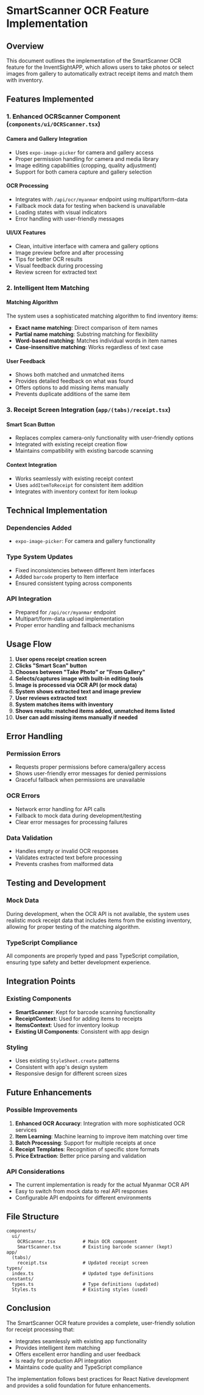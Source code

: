 # SmartScanner OCR Feature Implementation

## Overview
This document outlines the implementation of the SmartScanner OCR feature for the InventSightAPP, which allows users to take photos or select images from gallery to automatically extract receipt items and match them with inventory.

## Features Implemented

### 1. Enhanced OCRScanner Component (`components/ui/OCRScanner.tsx`)

#### Camera and Gallery Integration
- Uses `expo-image-picker` for camera and gallery access
- Proper permission handling for camera and media library
- Image editing capabilities (cropping, quality adjustment)
- Support for both camera capture and gallery selection

#### OCR Processing
- Integrates with `/api/ocr/myanmar` endpoint using multipart/form-data
- Fallback mock data for testing when backend is unavailable
- Loading states with visual indicators
- Error handling with user-friendly messages

#### UI/UX Features
- Clean, intuitive interface with camera and gallery options
- Image preview before and after processing
- Tips for better OCR results
- Visual feedback during processing
- Review screen for extracted text

### 2. Intelligent Item Matching

#### Matching Algorithm
The system uses a sophisticated matching algorithm to find inventory items:
- **Exact name matching**: Direct comparison of item names
- **Partial name matching**: Substring matching for flexibility
- **Word-based matching**: Matches individual words in item names
- **Case-insensitive matching**: Works regardless of text case

#### User Feedback
- Shows both matched and unmatched items
- Provides detailed feedback on what was found
- Offers options to add missing items manually
- Prevents duplicate additions of the same item

### 3. Receipt Screen Integration (`app/(tabs)/receipt.tsx`)

#### Smart Scan Button
- Replaces complex camera-only functionality with user-friendly options
- Integrated with existing receipt creation flow
- Maintains compatibility with existing barcode scanning

#### Context Integration
- Works seamlessly with existing receipt context
- Uses `addItemToReceipt` for consistent item addition
- Integrates with inventory context for item lookup

## Technical Implementation

### Dependencies Added
- `expo-image-picker`: For camera and gallery functionality

### Type System Updates
- Fixed inconsistencies between different Item interfaces
- Added `barcode` property to Item interface
- Ensured consistent typing across components

### API Integration
- Prepared for `/api/ocr/myanmar` endpoint
- Multipart/form-data upload implementation
- Proper error handling and fallback mechanisms

## Usage Flow

1. **User opens receipt creation screen**
2. **Clicks "Smart Scan" button**
3. **Chooses between "Take Photo" or "From Gallery"**
4. **Selects/captures image with built-in editing tools**
5. **Image is processed via OCR API (or mock data)**
6. **System shows extracted text and image preview**
7. **User reviews extracted text**
8. **System matches items with inventory**
9. **Shows results: matched items added, unmatched items listed**
10. **User can add missing items manually if needed**

## Error Handling

### Permission Errors
- Requests proper permissions before camera/gallery access
- Shows user-friendly error messages for denied permissions
- Graceful fallback when permissions are unavailable

### OCR Errors
- Network error handling for API calls
- Fallback to mock data during development/testing
- Clear error messages for processing failures

### Data Validation
- Handles empty or invalid OCR responses
- Validates extracted text before processing
- Prevents crashes from malformed data

## Testing and Development

### Mock Data
During development, when the OCR API is not available, the system uses realistic mock receipt data that includes items from the existing inventory, allowing for proper testing of the matching algorithm.

### TypeScript Compliance
All components are properly typed and pass TypeScript compilation, ensuring type safety and better development experience.

## Integration Points

### Existing Components
- **SmartScanner**: Kept for barcode scanning functionality
- **ReceiptContext**: Used for adding items to receipts
- **ItemsContext**: Used for inventory lookup
- **Existing UI Components**: Consistent with app design

### Styling
- Uses existing `StyleSheet.create` patterns
- Consistent with app's design system
- Responsive design for different screen sizes

## Future Enhancements

### Possible Improvements
1. **Enhanced OCR Accuracy**: Integration with more sophisticated OCR services
2. **Item Learning**: Machine learning to improve item matching over time
3. **Batch Processing**: Support for multiple receipts at once
4. **Receipt Templates**: Recognition of specific store formats
5. **Price Extraction**: Better price parsing and validation

### API Considerations
- The current implementation is ready for the actual Myanmar OCR API
- Easy to switch from mock data to real API responses
- Configurable API endpoints for different environments

## File Structure

```
components/
  ui/
    OCRScanner.tsx          # Main OCR component
    SmartScanner.tsx        # Existing barcode scanner (kept)
app/
  (tabs)/
    receipt.tsx             # Updated receipt screen
types/
  index.ts                  # Updated type definitions
constants/
  types.ts                  # Type definitions (updated)
  Styles.ts                 # Existing styles (used)
```

## Conclusion

The SmartScanner OCR feature provides a complete, user-friendly solution for receipt processing that:
- Integrates seamlessly with existing app functionality
- Provides intelligent item matching
- Offers excellent error handling and user feedback
- Is ready for production API integration
- Maintains code quality and TypeScript compliance

The implementation follows best practices for React Native development and provides a solid foundation for future enhancements.